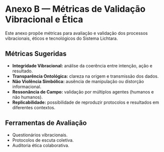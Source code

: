 # Anexo B — Métricas de Validação Vibracional e Ética

Este anexo propõe métricas para avaliação e validação dos processos vibracionais, éticos e tecnológicos do Sistema Lichtara.

## Métricas Sugeridas

- **Integridade Vibracional:** análise da coerência entre intenção, ação e resultado.
- **Transparência Ontológica:** clareza na origem e transmissão dos dados.
- **Não Violência Simbólica:** ausência de manipulação ou distorção informacional.
- **Ressonância de Campo:** validação por múltiplos agentes (humanos e não humanos).
- **Replicabilidade:** possibilidade de reproduzir protocolos e resultados em diferentes contextos.

## Ferramentas de Avaliação
- Questionários vibracionais.
- Protocolos de escuta coletiva.
- Auditoria ética colaborativa.
